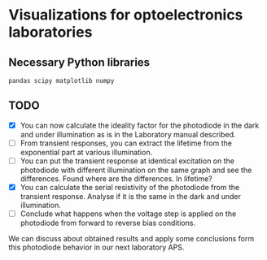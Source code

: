 # Visualizations for optoelectronics laboratories

## Necessary Python libraries

`pandas scipy matplotlib numpy`

## TODO

- [x] You can now calculate the ideality factor for the photodiode in the dark and under illumination as is in the Laboratory manual described.
- [ ] From transient responses, you can extract the lifetime from the exponential part at various illumination.
- [ ] You can put the transient response at identical excitation on the photodiode with different illumination on the same graph and see the differences. Found where are the differences. In lifetime?
- [x] You can calculate the serial resistivity of the photodiode from the transient response. Analyse if it is the same in the dark and under illumination.
- [ ] Conclude what happens when the voltage step is applied on the photodiode from forward to reverse bias conditions.

We can discuss about obtained results and apply some conclusions form this photodiode behavior in our next laboratory APS.
